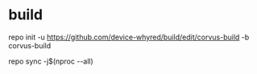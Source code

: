 # build

repo init -u https://github.com/device-whyred/build/edit/corvus-build -b corvus-build


repo sync -j$(nproc --all)
